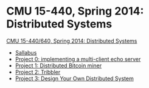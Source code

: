 CMU 15-440, Spring 2014: Distributed Systems
===

[CMU 15-440/640, Spring 2014: Distributed Systems](https://www.cs.cmu.edu/~dga/15-440/S14/)

+ [Sallabus](https://www.cs.cmu.edu/~dga/15-440/S14/syllabus.html)
+ [Project 0: implementing a multi-client echo server](https://raw2.github.com/cmu440/p0/master/p0.pdf)
+ [Project 1: Distributed Bitcoin miner](https://raw2.github.com/cmu440/p1/master/p1.pdf)
+ [Project 2: Tribbler](https://raw2.github.com/cmu440/p2/master/p2.pdf)
+ [Project 3: Design Your Own Distributed System](https://raw2.github.com/cmu440/p3/master/p3.pdf)